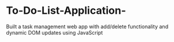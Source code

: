 # To-Do-List-Application-
Built a task management web app with add/delete functionality and dynamic DOM updates using JavaScript
